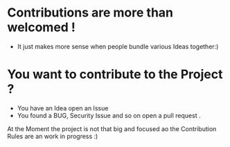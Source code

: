 # Contributions are more than welcomed !
- It just makes more sense when people bundle various Ideas together:)

# You want to contribute to the Project ? 
- You have an Idea open an Issue 
- You found a BUG, Security Issue and so on open a pull request . 

At the Moment the project is not that big and focused ao the Contribution Rules are an work in progress :) 
